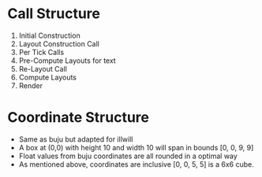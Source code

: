 # Call Structure
1. Initial Construction
2. Layout Construction Call
3. Per Tick Calls
  1. Pre-Compute Layouts for text
  2. Re-Layout Call
  3. Compute Layouts
  4. Render


# Coordinate Structure
* Same as buju but adapted for illwill
* A box at (0,0) with height 10 and width 10 will span in bounds [0, 0, 9, 9]
* Float values from buju coordinates are all rounded in a optimal way
* As mentioned above, coordinates are inclusive [0, 0, 5, 5] is a 6x6 cube.

